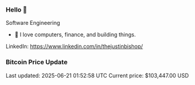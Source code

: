 ### Hello 🤙  

Software Engineering

- 🔭 I love computers, finance, and building things.
  
LinkedIn: https://www.linkedin.com/in/thejustinbishop/  
















































































































































































































































































































































































































































































































































































































































































































































### Bitcoin Price Update
Last updated: 2025-06-21 01:52:58 UTC
Current price: $103,447.00 USD
